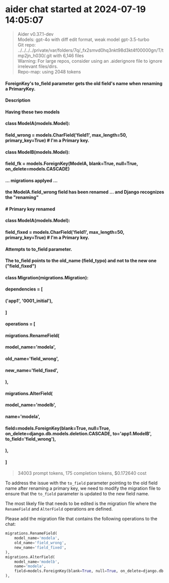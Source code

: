
# aider chat started at 2024-07-19 14:05:07

> Aider v0.37.1-dev  
> Models: gpt-4o with diff edit format, weak model gpt-3.5-turbo  
> Git repo: ../../../../private/var/folders/7q/_fx2smvd0hq3nkt98d3kt4f00000gn/T/tmp2jn_h030/.git with 6,146 files  
> Warning: For large repos, consider using an .aiderignore file to ignore irrelevant files/dirs.  
> Repo-map: using 2048 tokens  

#### ForeignKey's to_field parameter gets the old field's name when renaming a PrimaryKey.  
#### Description  
#### 	  
#### Having these two models   
#### class ModelA(models.Model):  
#### 	field_wrong = models.CharField('field1', max_length=50, primary_key=True) # I'm a Primary key.  
#### class ModelB(models.Model):  
#### 	field_fk = models.ForeignKey(ModelA, blank=True, null=True, on_delete=models.CASCADE)   
#### ... migrations applyed ...  
#### the ModelA.field_wrong field has been renamed ... and Django recognizes the "renaming"  
#### # Primary key renamed  
#### class ModelA(models.Model):  
#### 	field_fixed = models.CharField('field1', max_length=50, primary_key=True) # I'm a Primary key.  
#### Attempts to to_field parameter.   
#### The to_field points to the old_name (field_typo) and not to the new one ("field_fixed")  
#### class Migration(migrations.Migration):  
#### 	dependencies = [  
#### 		('app1', '0001_initial'),  
#### 	]  
#### 	operations = [  
#### 		migrations.RenameField(  
#### 			model_name='modela',  
#### 			old_name='field_wrong',  
#### 			new_name='field_fixed',  
#### 		),  
#### 		migrations.AlterField(  
#### 			model_name='modelb',  
#### 			name='modela',  
#### 			field=models.ForeignKey(blank=True, null=True, on_delete=django.db.models.deletion.CASCADE, to='app1.ModelB', to_field='field_wrong'),  
#### 		),  
#### 	]  
> 34003 prompt tokens, 175 completion tokens, $0.172640 cost  

To address the issue with the `to_field` parameter pointing to the old field name after renaming a primary key, we need to modify the migration file to ensure that the `to_field` parameter is updated to the new field name.

The most likely file that needs to be edited is the migration file where the `RenameField` and `AlterField` operations are defined.

Please add the migration file that contains the following operations to the chat:
```python
migrations.RenameField(
    model_name='modela',
    old_name='field_wrong',
    new_name='field_fixed',
),
migrations.AlterField(
    model_name='modelb',
    name='modela',
    field=models.ForeignKey(blank=True, null=True, on_delete=django.db.models.deletion.CASCADE, to='app1.ModelB', to_field='field_wrong'),
),
```

